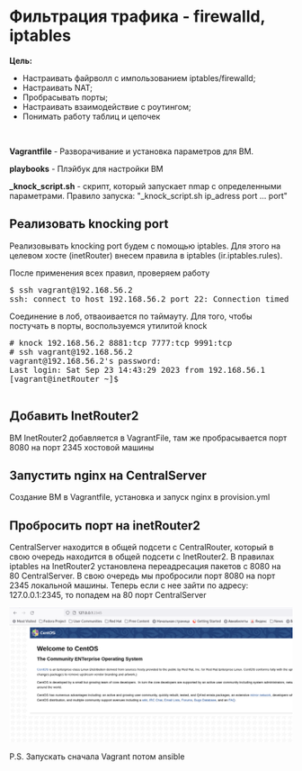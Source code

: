 <h1>Фильтрация трафика - firewalld, iptables</h1>

<p><b>Цель:</b></p>
<ul>
<li>Настраивать файрволл с импользованием iptables/firewalld;</li>
<li>Настраивать NAT;</li>
<li>Пробрасывать порты;</li>
<li>Настраивать взаимодействие с роутингом;</li>
<li>Понимать работу таблиц и цепочек</li>
</ul>
<br>
<p><b><a src='Vagrantfile'>Vagrantfile</a></b> - Разворачивание и установка параметров для ВМ.</p>
<p><b><a src='playbooks'>playbooks</a></b> - Плэйбук для настройки ВМ</p>
<p><b><a src='_knock_script.sh'>_knock_script.sh</a></b> - скрипт, который запускает nmap с определенными параметрами. Правило запуска: "_knock_script.sh ip_adress port ... port"</p>

<h2>Реализовать knocking port</h2>

<p>Реализовывать knocking port будем с помощью iptables. Для этого на целевом хосте (inetRouter) внесем правила в iptables (<a src='playbooks/templates/ir.iptables.rules'>ir.iptables.rules</a>).</p>

<p>После применения всех правил, проверяем работу</p>

<pre>$ ssh vagrant@192.168.56.2
ssh: connect to host 192.168.56.2 port 22: Connection timed out
</pre>
<p>Соединение в лоб, отваоивается по таймауту. Для того, чтобы постучать в порты, воспользуемся утилитой knock</p>

<pre># knock 192.168.56.2 8881:tcp 7777:tcp 9991:tcp
# ssh vagrant@192.168.56.2
vagrant@192.168.56.2&apos;s password: 
Last login: Sat Sep 23 14:43:29 2023 from 192.168.56.1
[vagrant@inetRouter ~]$ 

</pre>

<h2>Добавить InetRouter2</h2>

<p>ВМ InetRouter2 добавляется в VagrantFile, там же пробрасывается порт 8080 на порт 2345 хостовой машины</p>

<h2>Запустить nginx на CentralServer</h2>

<p>Создание ВМ в Vagrantfile, установка и запуск nginx в <a src='playbooks/provision.yml'>provision.yml</a>

<h2>Пробросить порт на inetRouter2</h2>

<p>CentralServer находится в общей подсети с CentralRouter, который в свою очередь находится в общей подсети с InetRouter2. В правилах iptables на InetRouter2 установлена переадресация пакетов с 8080 на 80 CentralServer. В свою очередь мы пробросили порт 8080 на порт 2345 локальной машины. Теперь если с нее зайти по адресу: 127.0.0.1:2345, то попадем на 80 порт CentralServer</p>

<img src='ScreenShots/nginx.png'>

<p>P.S. Запускать сначала Vagrant потом ansible</p>